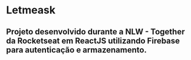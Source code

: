 # Letmeask
## Projeto desenvolvido durante a NLW - Together da Rocketseat em ReactJS utilizando Firebase para autenticação e armazenamento.
